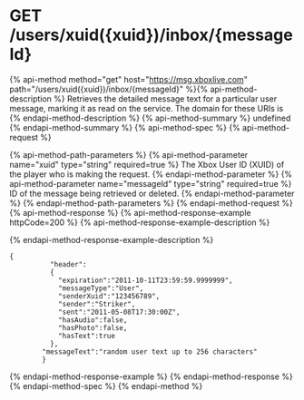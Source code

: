 # GET /users/xuid({xuid})/inbox/{messageId}

{% api-method method="get" host="https://msg.xboxlive.com" path="/users/xuid({xuid})/inbox/{messageId}" %}{% api-method-description %}
Retrieves the detailed message text for a particular user message, marking it as read on the service. The domain for these URIs is 
{% endapi-method-description %}
{% api-method-summary %}
undefined
{% endapi-method-summary %}
{% api-method-spec %}
{% api-method-request %}

{% api-method-path-parameters %}
{% api-method-parameter name="xuid" type="string" required=true %}
The Xbox User ID (XUID) of the player who is making the request.
{% endapi-method-parameter %}
{% api-method-parameter name="messageId" type="string" required=true %}
ID of the message being retrieved or deleted.
{% endapi-method-parameter %}
{% endapi-method-path-parameters %}
{% endapi-method-request %}
{% api-method-response %}
{% api-method-response-example httpCode=200 %}
{% api-method-response-example-description %}

{% endapi-method-response-example-description %}

```text
{
          "header":
          {
            "expiration":"2011-10-11T23:59:59.9999999",
            "messageType":"User",
            "senderXuid":"123456789",
            "sender":"Striker",
            "sent":"2011-05-08T17:30:00Z",
            "hasAudio":false,
            "hasPhoto":false,
            "hasText":true
          },
        "messageText":"random user text up to 256 characters"
        }
```
{% endapi-method-response-example %}
{% endapi-method-response %}
{% endapi-method-spec %}
{% endapi-method %}
